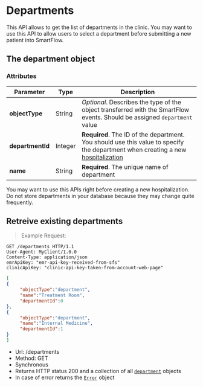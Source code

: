 # Departments

This API allows to get the list of departments in the clinic. You may want to use this API to allow users to select a department before submitting a new patient into SmartFlow. 

## The department object

### Attributes

Parameter | Type | Description
---------- | ------- | -------
**objectType** | String | *Optional*. Describes the type of the object transferred with the SmartFlow events. Should be assigned `department` value
**departmentId** | Integer | **Required**. The ID of the department. You should use this value to specify the department when creating a new [hospitalization](#the-hospitalization-object)
**name** | String | **Required**. The unique name of department

<aside class="warning">
You may want to use this APIs right before creating a new hospitalization. Do not store departments in your database because they may change quite frequently.
</aside>

## Retreive existing departments

> Example Request:

```http
GET /departments HTTP/1.1
User-Agent: MyClient/1.0.0
Content-Type: application/json
emrApiKey: "emr-api-key-received-from-sfs"
clinicApiKey: "clinic-api-key-taken-from-account-web-page"
```
```json
[
{
     "objectType":"department",
     "name":"Treatment Room",
     "departmentId":0
},
{
     "objectType":"department",
     "name":"Internal Medicine",
     "departmentId":1
}
]
```

* Url: /departments
* Method: GET
* Synchronous 
* Returns HTTP status 200 and a collection of all [`department`](#the-department-object) objects 
* In case of error returns the [`Error`](#the-error-object) object



